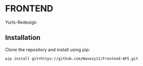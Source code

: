 # FRONTEND

Yurls-Redesign

## Installation

Clone the repository and install using pip:

```bash
pip install git+https://github.com/Wavezy11/Frontend-API.git
